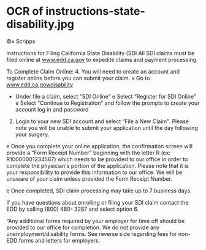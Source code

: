 # OCR of instructions-state-disability.jpg

©» Scripps

Instructions for Filing California State Disability (SDI
All SDI claims must be filed online at www.edd.ca.gov to expedite claims and payment processing.

To Complete Claim Online:
4. You will need to create an account and register online before you can submit your claim.
« Go to www.edd.ca.gowdisability
* Under file a claim, select "SDI Online”
e Select “Register for SDI Online”
e Select “Continue to Registration” and follow the prompts to create your account log in
and password

2. Login to your new SDI account and select “File a New Claim". Please note you will be unable
to submit your application until the day following your surgery.

e Once you complete your online application, the confirmation screen will provide a “Form
Receipt Number” beginning with the letter R (ex: R10000001234567) which needs to be
provided to our office in order to complete the physician's portion of the application.
Please note that it is your responsibility to provide this information to our office. We will
be unaware of your claim unless provided the Form Receipt Number.

e Once completed, SDI claim processing may take up to 7 business days.

If you have questions about enrolling or filing your SDI claim contact the EDD by calling (800) 480-
3287 and select option 6.

“Any additional forms required by your employer for time off should be provided to our office for
completion. We do not provide any unemployment/disability forms. See reverse side regarding fees
for non-EDD forms and letters for employers.

